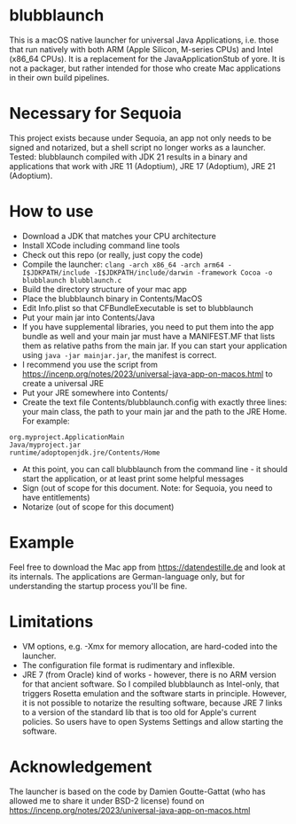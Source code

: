 # blubblaunch
This is a macOS native launcher for universal Java Applications, i.e. those that run natively with both ARM (Apple Silicon, M-series CPUs) and Intel (x86_64 CPUs). It is a replacement for the JavaApplicationStub of yore. It is not a packager, but rather intended for those who create Mac applications in their own build pipelines.

# Necessary for Sequoia
This project exists because under Sequoia, an app not only needs to be signed and notarized, but a shell script no longer works as a launcher. Tested: blubblaunch compiled with JDK 21 results in a binary and applications that work with JRE 11 (Adoptium), JRE 17 (Adoptium), JRE 21 (Adoptium).

# How to use
* Download a JDK that matches your CPU architecture
* Install XCode including command line tools
* Check out this repo (or really, just copy the code)
* Compile the launcher:
`clang -arch x86_64 -arch arm64 -I$JDKPATH/include -I$JDKPATH/include/darwin -framework Cocoa -o blubblaunch blubblaunch.c`
* Build the directory structure of your mac app
* Place the blubblaunch binary in Contents/MacOS
* Edit Info.plist so that CFBundleExecutable is set to blubblaunch
* Put your main jar into Contents/Java
* If you have supplemental libraries, you need to put them into the app bundle as well and your main jar must have a MANIFEST.MF that lists them as relative paths from the main jar. If you can start your application using `java -jar mainjar.jar`, the manifest is correct.
* I recommend you use the script from https://incenp.org/notes/2023/universal-java-app-on-macos.html to create a universal JRE
* Put your JRE somewhere into Contents/
* Create the text file Contents/blubblaunch.config with exactly three lines: your main class, the path to your main jar and the path to the JRE Home. For example:
```
org.myproject.ApplicationMain
Java/myproject.jar
runtime/adoptopenjdk.jre/Contents/Home
```
* At this point, you can call blubblaunch from the command line - it should start the application, or at least print some helpful messages
* Sign (out of scope for this document. Note: for Sequoia, you need to have entitlements)
* Notarize (out of scope for this document)

# Example
Feel free to download the Mac app from https://datendestille.de and look at its internals. The applications are German-language only, but for understanding the startup process you'll be fine.

# Limitations
* VM options, e.g. -Xmx for memory allocation, are hard-coded into the launcher.
* The configuration file format is rudimentary and inflexible.
* JRE 7 (from Oracle) kind of works - however, there is no ARM version for that ancient software. So I compiled blubblaunch as Intel-only, that triggers Rosetta emulation and the software starts in principle. However, it is not possible to notarize the resulting software, because JRE 7 links to a version of the standard lib that is too old for Apple's current policies. So users have to open Systems Settings and allow starting the software.

# Acknowledgement
The launcher is based on the code by Damien Goutte-Gattat (who has allowed me to share it under BSD-2 license) found on https://incenp.org/notes/2023/universal-java-app-on-macos.html
